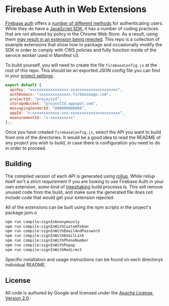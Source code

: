 # Firebase Auth in Web Extensions

[Firebase auth](https://firebase.google.com/docs/auth) offers a [number of different methods](https://firebase.google.com/docs/auth#:~:text=Firebase%20SDK%20Authentication) for authenticating users. While they do have a [JavaScript SDK](https://firebase.google.com/docs/reference/js/auth.md#auth_package), it has a number of coding practices that are not allowed by policy in the Chrome Web Store. As a result, using them [may result in an extension being rejected](https://github.com/firebase/firebase-js-sdk/issues/7617). This repo is a collection of example extensions that show how to package and occasionally modify the SDK in order to comply with CWS policies and fully function inside of the service worker used in Manifest v3.

To build yourself, you will need to create the file `firebaseConfig.js` at the root of this repo. This should be an exported JSON config file you can find in your [project settings](https://console.firebase.google.com/project/_/settings/general/web).


```js
export default {
  apiKey: "xxxxxxxxxxxxxxxxx-xxxxxxxxxxxxxxxxxxxxx",
  authDomain: "xxxxxxxxxxxxxx.firebaseapp.com",
  projectId: "projectId",
  storageBucket: "projectId.appspot.com",
  messagingSenderId: "000000000000",
  appId: "x:xxxxxxxxxxxx:xxx:xxxxxxxxxxxxxxxxxxxxxx",
  measurementId: "x-xxxxxxxxxx"
};;
```
Once you have created `firebaseConfig.js`, select the API you want to build from one of the directories. It would be a good idea to read the README of any project you wish to build, in case there is configuraiton you need to do in order to proceed.

## Building

The compiled version of each API is generated using [rollup](https://rollupjs.org/). While rollup itself isn't a strict requirement if you are looking to use Firebase Auth in your own extension, _some_ kind of [treeshaking](https://developer.mozilla.org/docs/Glossary/Tree_shaking) build processs is. This will remove unused code from the build, and make sure the generated file does not include code that would get your extension rejected.

All of the extensions can be built using the npm scripts in the project's package.json.o

```sh
npm run compile:signInAnonymously
npm run compile:signInWithCustomToken
npm run compile:signInWithEmailAndPassword
npm run compile:signInWithEmailLink
npm run compile:signInWithPhoneNumber
npm run compile:signInWithPopup
npm run compile:signInWithRedirect
```

Specific installation and usage instructions can be found on each directorys individual README.


## License

All code is authored by Google and licensed under the [Apache License, Version 2.0](/LICENSE).
